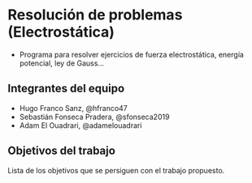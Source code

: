 # Resolución de problemas (Electrostática)

- Programa para resolver ejercicios de fuerza electrostática,
energía potencial, ley de Gauss...

## Integrantes del equipo

- Hugo Franco Sanz, @hfranco47
- Sebastián Fonseca Pradera, @sfonseca2019
- Adam El Ouadrari, @adamelouadrari

## Objetivos del trabajo

Lista de los objetivos que se persiguen con el trabajo propuesto.
